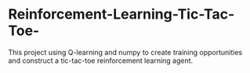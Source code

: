 # Reinforcement-Learning-Tic-Tac-Toe-


This project using Q-learning and numpy to create training opportunities and construct a tic-tac-toe reinforcement learning agent.
